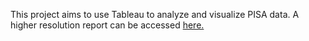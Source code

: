 This project aims to use Tableau to analyze and visualize PISA data.
A higher resolution report can be accessed [here.](https://public.tableau.com/profile/shirley1161#!/vizhome/PISAAnalysis_Final/PISAScoreAnalysis?publish=yes)
